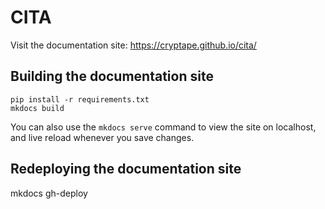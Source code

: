 # CITA

Visit the documentation site: <https://cryptape.github.io/cita/>

## Building the documentation site

```shell
pip install -r requirements.txt
mkdocs build
```

You can also use the `mkdocs serve` command to view the site on localhost, and live reload whenever you save changes.

## Redeploying the documentation site

mkdocs gh-deploy
